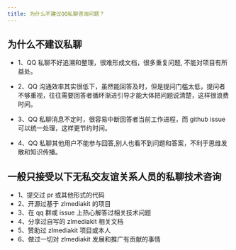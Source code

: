 ```yaml
---
title: 为什么不建议QQ私聊咨询问题？
---
```


## 为什么不建议私聊

- 1、QQ 私聊不好追溯和整理，很难形成文档，很多重复问题, 不能对项目有所益处。

- 2、QQ 沟通效率其实很低下，虽然能回答及时，但是提问门槛太低，提问者不够重视，往往需要回答者循环渐进引导才能大体把问题说清楚，这样很浪费时间。

- 3、QQ 私聊消息不定时，很容易中断回答者当前工作进程，而 github issue 可以统一处理，这样更节约时间。

- 4、QQ 私聊其他用户不能参与回答,别人也看不到问题和答案，不利于思维发散和知识传播。

## 一般只接受以下无私交友谊关系人员的私聊技术咨询

- 1、提交过 pr 或其他形式的代码
- 2、开源过基于 zlmediakit 的项目
- 3、在 qq 群或 issue 上热心解答过相关技术问题
- 4、分享过自写的 zlmediakit 相关文档
- 5、赞助过 zlmediakit 项目或本人
- 6、做过一切对 zlmediakit 发展和推广有贡献的事情
